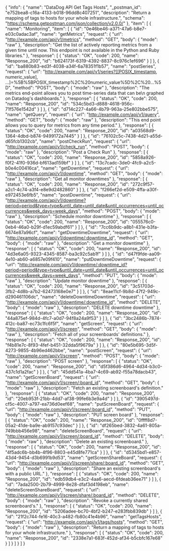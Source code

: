 {
  "info": {
    "name": "DataDog API Get Tags Hosts",
    "_postman_id": "e752bea8-c16a-4133-b018-96dd8c407251",
    "description": "Return a mapping of tags to hosts for your whole infrastructure.",
    "schema": "https://schema.getpostman.com/json/collection/v2.0.0/"
  },
  "item": [
    {
      "name": "Monitoring",
      "item": [
        {
          "id": "0e46be46-a371-47a6-b8e7-e03c0adac3af",
          "name": "getMetrics",
          "request": {
            "url": "http://example.com/api/v1/metrics",
            "method": "GET",
            "body": {
              "mode": "raw"
            },
            "description": "Get the list of actively reporting metrics from a given time until now. This endpoint is not available in the Python and Ruby libraries."
          },
          "response": [
            {
              "status": "OK",
              "code": 200,
              "name": "Response_200",
              "id": "b624173f-6319-4392-8837-8c976c1ef696"
            }
          ]
        },
        {
          "id": "ba880b83-ed3f-4038-a34f-6a78351f1b57",
          "name": "postSeries",
          "request": {
            "url": "http://example.com/api/v1/series?[[POSIX_timestamp, numeric_value], ...]=%5B%5BPOSIX_timestamp%2C%20numeric_value%5D%2C%20...%5D",
            "method": "POST",
            "body": {
              "mode": "raw"
            },
            "description": "The metrics end-point allows you to post time-series data that can be\n          graphed on Datadog's dashboards."
          },
          "response": [
            {
              "status": "OK",
              "code": 200,
              "name": "Response_200",
              "id": "534c5bd3-d888-4618-956c-71f576e1542d"
            }
          ]
        },
        {
          "id": "d714c227-4a66-4b79-963a-25e802bbe575",
          "name": "getQuery",
          "request": {
            "url": "http://example.com/api/v1/query",
            "method": "GET",
            "body": {
              "mode": "raw"
            },
            "description": "This end point allows you to query for metrics from any time period."
          },
          "response": [
            {
              "status": "OK",
              "code": 200,
              "name": "Response_200",
              "id": "a03568d9-1364-4dbd-b874-9499172a7445"
            }
          ]
        },
        {
          "id": "76102c5c-7438-4d21-a55d-d65fcb1302cb",
          "name": "postCheckRun",
          "request": {
            "url": "http://example.com/api/v1/check_run",
            "method": "POST",
            "body": {
              "mode": "raw"
            },
            "description": "Post a Check Run"
          },
          "response": [
            {
              "status": "OK",
              "code": 200,
              "name": "Response_200",
              "id": "5858a926-f0f2-41f0-936d-bf613ad159bf"
            }
          ]
        },
        {
          "id": "13c7cadc-3de0-4fc9-a2c5-b0e4c00416ca",
          "name": "getDowntime",
          "request": {
            "url": "http://example.com/api/v1/downtime",
            "method": "GET",
            "body": {
              "mode": "raw"
            },
            "description": "Get all monitor downtimes"
          },
          "response": [
            {
              "status": "OK",
              "code": 200,
              "name": "Response_200",
              "id": "272c9f57-a2c1-4c74-a3f4-e8e9d2482860"
            }
          ]
        },
        {
          "id": "f266ef2d-e509-4ffa-a30f-e972453e6fb5",
          "name": "postDowntime",
          "request": {
            "url": "http://example.com/api/v1/downtime?period=period&type=type&until_date=until_date&until_occurrences=until_occurrences&week_days=week_days",
            "method": "POST",
            "body": {
              "mode": "raw"
            },
            "description": "Schedule monitor downtime"
          },
          "response": [
            {
              "status": "OK",
              "code": 200,
              "name": "Response_200",
              "id": "055576c0-0eb4-46a0-b29f-d1ec59abdf61"
            }
          ]
        },
        {
          "id": "7cc6b9dc-a8b1-431e-b3fa-6674e87a96cf",
          "name": "getDowntimeDowntime",
          "request": {
            "url": "http://example.com/api/v1/downtime/:downtime_id",
            "method": "GET",
            "body": {
              "mode": "raw"
            },
            "description": "Get a monitor downtime"
          },
          "response": [
            {
              "status": "OK",
              "code": 200,
              "name": "Response_200",
              "id": "4d3e6a05-9323-4345-8587-ba3c92c5ab1f"
            }
          ]
        },
        {
          "id": "d47f9fde-aa09-4e10-ab60-a6857e09f410",
          "name": "putDowntimeDowntime",
          "request": {
            "url": "http://example.com/api/v1/downtime/:downtime_id?period=period&type=type&until_date=until_date&until_occurrences=until_occurrences&week_days=week_days",
            "method": "PUT",
            "body": {
              "mode": "raw"
            },
            "description": "Update monitor downtime"
          },
          "response": [
            {
              "status": "OK",
              "code": 200,
              "name": "Response_200",
              "id": "3c51703d-3fb2-4d8b-a7b2-62473168e0e7"
            }
          ]
        },
        {
          "id": "8eae11cf-9b8d-47f2-949c-d290461106dc",
          "name": "deleteDowntimeDowntime",
          "request": {
            "url": "http://example.com/api/v1/downtime/:downtime_id",
            "method": "DELETE",
            "body": {
              "mode": "raw"
            },
            "description": "DELETE downtime downtime"
          },
          "response": [
            {
              "status": "OK",
              "code": 200,
              "name": "Response_200",
              "id": "44a875ef-984d-4fc7-a0d7-94f8a24a9f53"
            }
          ]
        },
        {
          "id": "3bc2486b-7874-412c-ba87-ec73c1fc6f5f",
          "name": "getScreen",
          "request": {
            "url": "http://example.com/api/v1/screen",
            "method": "GET",
            "body": {
              "mode": "raw"
            },
            "description": "Fetch all of your screenboards' definitions."
          },
          "response": [
            {
              "status": "OK",
              "code": 200,
              "name": "Response_200",
              "id": "f4b81e7c-8f93-4fef-b451-32dda5f9679a"
            }
          ]
        },
        {
          "id": "80e5b695-3d5f-4273-9855-4b96ed462bbe",
          "name": "postScreen",
          "request": {
            "url": "http://example.com/api/v1/screen",
            "method": "POST",
            "body": {
              "mode": "raw"
            },
            "description": "POST screen"
          },
          "response": [
            {
              "status": "OK",
              "code": 200,
              "name": "Response_200",
              "id": "d5f386d6-4964-4d34-b3c0-437c1d1a2fac"
            }
          ]
        },
        {
          "id": "45dd541a-4ba7-4c69-ab92-f55a78dacb43",
          "name": "getScreenBoard",
          "request": {
            "url": "http://example.com/api/v1/screen/:board_id",
            "method": "GET",
            "body": {
              "mode": "raw"
            },
            "description": "Fetch an existing screenboard's definition."
          },
          "response": [
            {
              "status": "OK",
              "code": 200,
              "name": "Response_200",
              "id": "20eb953f-21bb-4dd7-af38-99fe6b3e9a4d"
            }
          ]
        },
        {
          "id": "3905497d-cf5c-4007-a797-ea736d0eef68",
          "name": "putScreenBoard",
          "request": {
            "url": "http://example.com/api/v1/screen/:board_id",
            "method": "PUT",
            "body": {
              "mode": "raw"
            },
            "description": "PUT screen board"
          },
          "response": [
            {
              "status": "OK",
              "code": 200,
              "name": "Response_200",
              "id": "0ffff8d7-05a2-41de-ba9e-ab9157c93dec"
            }
          ]
        },
        {
          "id": "df265bed-3832-4a61-805a-749bbb456e98",
          "name": "deleteScreenBoard",
          "request": {
            "url": "http://example.com/api/v1/screen/:board_id",
            "method": "DELETE",
            "body": {
              "mode": "raw"
            },
            "description": "Delete an existing screenboard."
          },
          "response": [
            {
              "status": "OK",
              "code": 200,
              "name": "Response_200",
              "id": "4f5adc6b-bb4b-4f96-8803-e45d8fe771ca"
            }
          ]
        },
        {
          "id": "d5345bd1-e857-43d4-9454-d3b6991b9d53",
          "name": "getScreenShareBoard",
          "request": {
            "url": "http://example.com/api/v1/screen/share/:board_id",
            "method": "GET",
            "body": {
              "mode": "raw"
            },
            "description": "Share an existing screenboard's with a public URL."
          },
          "response": [
            {
              "status": "OK",
              "code": 200,
              "name": "Response_200",
              "id": "edb59db4-e3c2-4aa6-aecd-6fdeab36ee71"
            }
          ]
        },
        {
          "id": "7ada2500-2b79-4999-8e28-dfaf3d4198eb",
          "name": "deleteScreenShareBoard",
          "request": {
            "url": "http://example.com/api/v1/screen/share/:board_id",
            "method": "DELETE",
            "body": {
              "mode": "raw"
            },
            "description": "Revoke a currently shared screenboard's."
          },
          "response": [
            {
              "status": "OK",
              "code": 200,
              "name": "Response_200",
              "id": "5206adee-bc70-4bf2-b247-e283fbb839db"
            }
          ]
        },
        {
          "id": "21f2c744-fe16-40c3-a482-fb80c41e4b96",
          "name": "getTagsHosts",
          "request": {
            "url": "http://example.com/api/v1/tags/hosts",
            "method": "GET",
            "body": {
              "mode": "raw"
            },
            "description": "Return a mapping of tags to hosts for your whole infrastructure."
          },
          "response": [
            {
              "status": "OK",
              "code": 200,
              "name": "Response_200",
              "id": "2338e7a1-683f-452d-af34-b5cbfc167e68"
            }
          ]
        }
      ]
    }
  ]
}